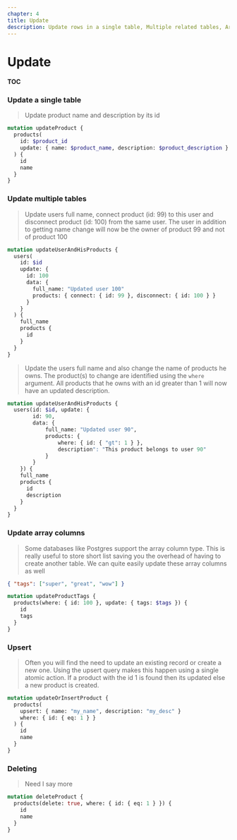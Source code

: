```yaml
---
chapter: 4
title: Update
description: Update rows in a single table, Multiple related tables, Array columns, Upsert, JSON columns
---
```


# Update

#### TOC

### Update a single table

> Update product name and description by its id

```graphql
mutation updateProduct {
  products(
    id: $product_id
    update: { name: $product_name, description: $product_description }
  ) {
    id
    name
  }
}
```

### Update multiple tables

> Update users full name, connect product (id: 99) to this user and disconnect product (id: 100) from the same user. The user in addition to getting name change will now be the owner of product 99 and not of product 100

```graphql
mutation updateUserAndHisProducts {
  users(
    id: $id
    update: {
      id: 100
      data: {
        full_name: "Updated user 100"
        products: { connect: { id: 99 }, disconnect: { id: 100 } }
      }
    }
  ) {
    full_name
    products {
      id
    }
  }
}
```

> Update the users full name and also change the name of products he owns. The product(s) to change are identified using the `where` argument. All products that he owns with an id greater than 1 will now have an updated description.

```graphql
mutation updateUserAndHisProducts {
  users(id: $id, update: {
		id: 90,
		data: {
			full_name: "Updated user 90",
			products: {
				where: { id: { "gt": 1 } },
				description": "This product belongs to user 90"
			}
		}
	}) {
    full_name
    products {
      id
      description
    }
  }
}
```

### Update array columns

> Some databases like Postgres support the array column type. This is really useful to store short list saving you the overhead of having to create another table. We can quite easily update these array columns as well

```json title="Query Variables"
{ "tags": ["super", "great", "wow"] }
```

```graphql
mutation updateProductTags {
  products(where: { id: 100 }, update: { tags: $tags }) {
    id
    tags
  }
}
```

### Upsert

> Often you will find the need to update an existing record or create a new one. Using the upsert query makes this happen using a single atomic action. If a product with the id 1 is found then its updated else a new product is created.

```graphql
mutation updateOrInsertProduct {
  products(
    upsert: { name: "my_name", description: "my_desc" }
    where: { id: { eq: 1 } }
  ) {
    id
    name
  }
}
```

### Deleting

> Need I say more

```graphql
mutation deleteProduct {
  products(delete: true, where: { id: { eq: 1 } }) {
    id
    name
  }
}
```
